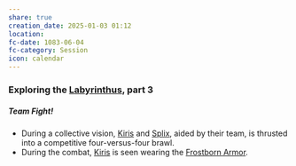 ```yaml
---
share: true
creation_date: 2025-01-03 01:12
location: 
fc-date: 1083-06-04
fc-category: Session
icon: calendar
---
```

### Exploring the [Labyrinthus](../Locations/Areas/Labyrinthus.md), part 3
##### Team Fight!
- During a collective vision, [Kiris](../PCs/Kiris%20Acquermann.md) and [Splix](../PCs/Spraugh%20'Splix'%20Calix.md), aided by their team, is thrusted into a competitive four-versus-four brawl.
- During the combat, [Kiris](../PCs/Kiris%20Acquermann.md) is seen wearing the [Frostborn Armor](../Items/Mythic%20Items/Frostborn%20Armor.md).